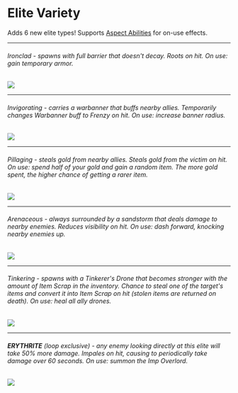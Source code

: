 # Elite Variety
Adds 6 new elite types! Supports [Aspect Abilities](https://thunderstore.io/package/TheMysticSword/AspectAbilities/) for on-use effects.  

---
###### Ironclad - spawns with full barrier that doesn't decay. Roots on hit. On use: gain temporary armor.
![](https://i.imgur.com/xse1DZd.png)

---
###### Invigorating - carries a warbanner that buffs nearby allies. Temporarily changes Warbanner buff to Frenzy on hit. On use: increase banner radius.
![](https://i.imgur.com/HEHQOXf.png)

---
###### Pillaging - steals gold from nearby allies. Steals gold from the victim on hit. On use: spend half of your gold and gain a random item. The more gold spent, the higher chance of getting a rarer item.
![](https://i.imgur.com/gfWxSc5.png)

---
###### Arenaceous - always surrounded by a sandstorm that deals damage to nearby enemies. Reduces visibility on hit. On use: dash forward, knocking nearby enemies up.
![](https://i.imgur.com/5Le5nhZ.png)

---
###### Tinkering - spawns with a Tinkerer's Drone that becomes stronger with the amount of Item Scrap in the inventory. Chance to steal one of the target's items and convert it into Item Scrap on hit (stolen items are returned on death). On use: heal all ally drones.
![](https://i.imgur.com/Y2TIUEJ.png)

---
###### **ERYTHRITE** (loop exclusive) - any enemy looking directly at this elite will take 50% more damage. Impales on hit, causing to periodically take damage over 60 seconds. On use: summon the Imp Overlord.
![](https://i.imgur.com/RXR2ab1.png)
